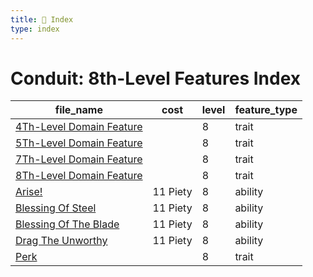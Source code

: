 ```yaml
---
title: 📑 Index
type: index
---
```


# Conduit: 8th-Level Features Index

| file_name                                                | cost     | level | feature_type |
| -------------------------------------------------------- | -------- | ----- | ------------ |
| [4Th-Level Domain Feature](4Th-Level%20Domain%20Feature) |          | 8     | trait        |
| [5Th-Level Domain Feature](5Th-Level%20Domain%20Feature) |          | 8     | trait        |
| [7Th-Level Domain Feature](7Th-Level%20Domain%20Feature) |          | 8     | trait        |
| [8Th-Level Domain Feature](8Th-Level%20Domain%20Feature) |          | 8     | trait        |
| [Arise!](Arise%21)                                       | 11 Piety | 8     | ability      |
| [Blessing Of Steel](Blessing%20Of%20Steel)               | 11 Piety | 8     | ability      |
| [Blessing Of The Blade](Blessing%20Of%20The%20Blade)     | 11 Piety | 8     | ability      |
| [Drag The Unworthy](Drag%20The%20Unworthy)               | 11 Piety | 8     | ability      |
| [Perk](Perk)                                             |          | 8     | trait        |
